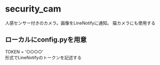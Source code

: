 # security_cam
人感センサー付きのカメラ。画像をLineNotifyに通知。
猫カメラにも使用する

## ローカルにconfig.pyを用意
TOKEN = '○○○○'  
形式でLineNotifyのトークンを記述する


